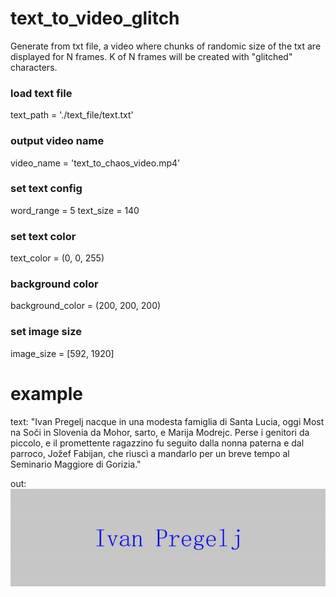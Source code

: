 # text_to_video_glitch
Generate from txt file, a video where chunks of randomic size of the txt are displayed for N frames. K of N frames will be created with "glitched" characters. 

###  load text file
text_path = './text_file/text.txt'
###  output video name
video_name = 'text_to_chaos_video.mp4'
###  set text config
word_range = 5
text_size = 140
###  set text color
text_color = (0, 0, 255)
###  background color
background_color = (200, 200, 200)
###  set image size
image_size = [592, 1920]

# example
text: "Ivan Pregelj nacque in una modesta famiglia di Santa Lucia, oggi Most na Soči in Slovenia da Mohor, sarto, e Marija Modrejc. Perse i genitori da piccolo, e il promettente ragazzino fu seguito dalla nonna paterna e dal parroco, Jožef Fabijan, che riuscì a mandarlo per un breve tempo al Seminario Maggiore di Gorizia."

out:
![](output.gif)
